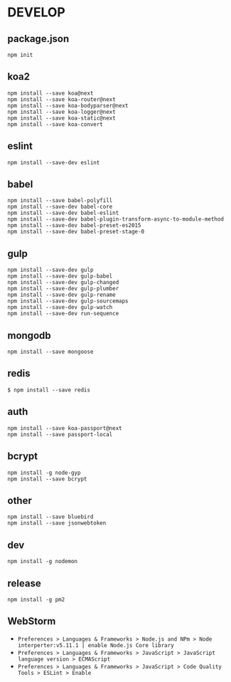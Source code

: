 # DEVELOP

## package.json

```shell
npm init
```

## koa2

```
npm install --save koa@next
npm install --save koa-router@next
npm install --save koa-bodyparser@next
npm install --save koa-logger@next
npm install --save koa-static@next
npm install --save koa-convert
```

## eslint

```
npm install --save-dev eslint
```

## babel

```
npm install --save babel-polyfill
npm install --save-dev babel-core
npm install --save-dev babel-eslint
npm install --save-dev babel-plugin-transform-async-to-module-method
npm install --save-dev babel-preset-es2015
npm install --save-dev babel-preset-stage-0
```

## gulp

```
npm install --save-dev gulp
npm install --save-dev gulp-babel 
npm install --save-dev gulp-changed
npm install --save-dev gulp-plumber
npm install --save-dev gulp-rename
npm install --save-dev gulp-sourcemaps
npm install --save-dev gulp-watch
npm install --save-dev run-sequence
```

## mongodb

```
npm install --save mongoose
```

## redis

```
$ npm install --save redis
```

## auth

```
npm install --save koa-passport@next
npm install --save passport-local
```

## bcrypt

```
npm install -g node-gyp
npm install --save bcrypt
```

## other

```
npm install --save bluebird
npm install --save jsonwebtoken
```

## dev

```shell
npm install -g nodemon
```

## release

```
npm install -g pm2
```

## WebStorm

* `Preferences > Languages & Frameworks > Node.js and NPm > Node interperter:v5.11.1 | enable Node.js Core library`
* `Preferences > Languages & Frameworks > JavaScript > JavaScript language version > ECMAScript`
* `Preferences > Languages & Frameworks > JavaScript > Code Quality Tools > ESLint > Enable`
